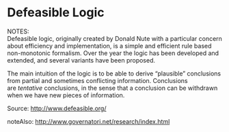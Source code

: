 # Defeasible Logic

NOTES:  
Defeasible logic, originally created by Donald Nute with a particular concern about efficiency and implementation, is a simple and efficient rule based non-monotonic formalism. Over the year the logic has been developed and extended, and several variants have been proposed.

The main intuition of the logic is to be able to derive “plausible” conclusions from partial and sometimes conflicting information. Conclusions are _tentative_ conclusions, in the sense that a conclusion can be withdrawn when we have new pieces of information.

Source: http://www.defeasible.org/

noteAlso: http://www.governatori.net/research/index.html

